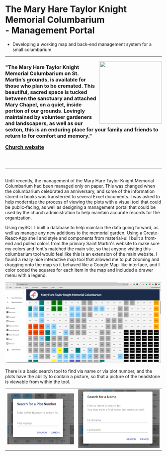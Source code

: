 # The Mary Hare Taylor Knight Memorial Columbarium <br> - Management Portal
 * Developing a working map and back-end management system for a small columbarium. 
<hr> 
<img src="https://www.stmartinec.org/uploads/images/20200611-columbarium-cross-after-1a-square_303_medium.jpg" 
    style="height: 200px; width: 200px; float:right"/>
<h3>    
"The Mary Hare Taylor Knight Memorial Columbarium on St. Martin’s grounds, is available for those who plan to be cremated. This beautiful, sacred space is tucked between the sanctuary and attached Mary Chapel, on a quiet, inside portion of our grounds. Lovingly maintained by volunteer gardeners and landscapers, as well as our sexton, this is an enduring place for your family and friends to return to for comfort and memory."
 
<a href="https://www.stmartinec.org/columbarium/">Church website</a>
 <br><br><br>
 </h3>

<hr>
<br>
Until recently, the management of the Mary Hare Taylor Knight Memorial Columbarium had been managed only on paper. This was changed when the columbarium celebrated an anniversary, and some of the information stored in books was transferred to several Excel documents. I was asked to help modernize the process of viewing the plots with a visual tool that could be public-facing, as well as designing a management portal that could be used by the church administration to help maintain accurate records for the organization. 

Using mySQL I built a database to help maintain the data going forward, as well as manage any new additions to the memorial garden. Using a Create-React-App shell and style and components from material-ui I built a front-end and pulled colors from the primary Saint Martin's website to make sure my colors and font's matched the main site, so that anyone visiting this columbarium tool would feel like this is an extension of the main website. I found a really nice interactive map tool that allowed me to put zooming and dragging onto the map so it behaved like a Google Map-like interface, and I color coded the squares for each item in the map and included a drawer menu with a legend. 
<p>
<img src = "readme_images\Map.png">
<br>

There is a basic search tool to find via name or via plot number, and the plots have the ability to contain a picture, so that a picture of the headstone is viewable from within the tool. 

<table>
<tr>
<td> <img src="readme_images\Plot_Search.png"></td>
<td> <img src="readme_images\Name_Search.png"></td>
</tr>
</table>

